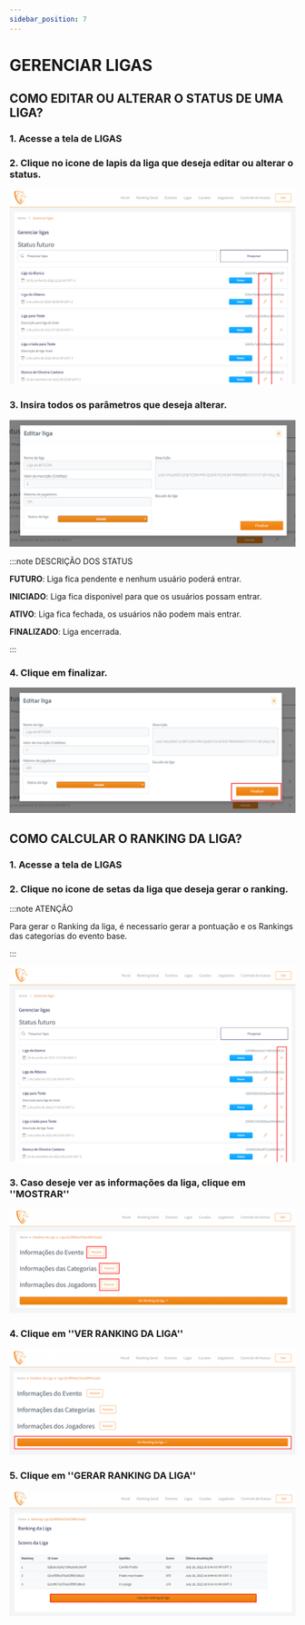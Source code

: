 ```yaml
---
sidebar_position: 7
---
```


# GERENCIAR LIGAS

## COMO EDITAR OU ALTERAR O STATUS DE UMA LIGA?

### 1. Acesse a tela de LIGAS

### 2. Clique no icone de lapis da liga que deseja editar ou alterar o status.

![Campeonato](/img/backoffice/liga1.png)

### 3. Insira todos os parâmetros que deseja alterar.

![Categoria](/img/backoffice/liga2.png)

:::note DESCRIÇÃO DOS STATUS

**FUTURO**: Liga fica pendente e nenhum usuário poderá entrar.

**INICIADO**: Liga fica disponivel para que os usuários possam entrar.

**ATIVO**: Liga fica fechada, os usuários não podem mais entrar.

**FINALIZADO**: Liga encerrada.

:::

### 4. Clique em finalizar.

![Categoria](/img/backoffice/liga3.png)

## COMO CALCULAR O RANKING DA LIGA?

### 1. Acesse a tela de LIGAS

### 2. Clique no icone de setas da liga que deseja gerar o ranking.

:::note ATENÇÃO

Para gerar o Ranking da liga, é necessario gerar a pontuação e os Rankings das categorias do evento base.

:::

![Categoria](/img/backoffice/liga4.png)

### 3. Caso deseje ver as informações da liga, clique em ''MOSTRAR''

![Categoria](/img/backoffice/liga5.png)

### 4. Clique em ''VER RANKING DA LIGA''

![Categoria](/img/backoffice/liga6.png)

### 5. Clique em ''GERAR RANKING DA LIGA''

![Categoria](/img/backoffice/liga7.png)